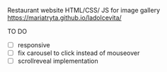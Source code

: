 Restaurant website
HTML/CSS/ JS for  image gallery
https://mariatryta.github.io/ladolcevita/

TO DO
- [ ] responsive
- [ ] fix carousel to click instead of mouseover
- [ ] scrollreveal implementation
